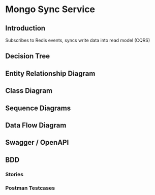 # Mongo Sync Service

## Introduction

Subscribes to Redis events, syncs write data into read model (CQRS)

## Decision Tree

## Entity Relationship Diagram

## Class Diagram

## Sequence Diagrams

## Data Flow Diagram

## Swagger / OpenAPI

## BDD

### Stories

### Postman Testcases

